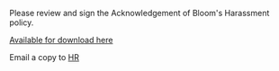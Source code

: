 Please review and sign the Acknowledgement of Bloom's Harassment policy.

[Available for download here](https://drive.google.com/file/d/1K1XtOvo4xAivqDSoea0KoxO_DTF1SjVe/view?usp=sharing)

Email a copy to [HR](mailto:blossom@bloomworks.digital)
